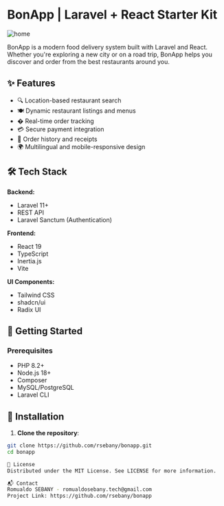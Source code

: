 # BonApp  | Laravel + React Starter Kit
![home](https://github.com/user-attachments/assets/9200926d-ab94-4708-84f0-842f79e1d718)

BonApp is a modern food delivery system built with Laravel and React. Whether you're exploring a new city or on a road trip, BonApp helps you discover and order from the best restaurants around you.

## ✨ Features

- 🔍 Location-based restaurant search
- 🍽️ Dynamic restaurant listings and menus
- � Real-time order tracking
- 💳 Secure payment integration
- 🧾 Order history and receipts
- 🌍 Multilingual and mobile-responsive design

## 🛠️ Tech Stack

**Backend:**
- Laravel 11+
- REST API
- Laravel Sanctum (Authentication)

**Frontend:**
- React 19
- TypeScript
- Inertia.js
- Vite

**UI Components:**
- Tailwind CSS
- shadcn/ui
- Radix UI

## 🚀 Getting Started

### Prerequisites
- PHP 8.2+
- Node.js 18+
- Composer
- MySQL/PostgreSQL
- Laravel CLI

## 🚀 Installation

1. **Clone the repository**:
```bash
git clone https://github.com/rsebany/bonapp.git
cd bonapp

📜 License
Distributed under the MIT License. See LICENSE for more information.

📬 Contact
Romualdo SEBANY - romualdosebany.tech@gmail.com
Project Link: https://github.com/rsebany/bonapp
